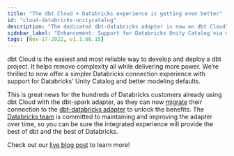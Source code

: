 ```yaml
---
title: "The dbt Cloud + Databricks experience is getting even better"
id: "cloud-databricks-unitycatalog"
description: "The dedicated dbt-databricks adapter is now on dbt Cloud"
sidebar_label: "Enhancement: Support for Databricks Unity Catalog via dbt-databricks"
tags: [Nov-17-2022, v1.1.66.15]
---
```


dbt Cloud is the easiest and most reliable way to develop and deploy a dbt project. It helps remove complexity all while delivering more power. We’re thrilled to now offer a simpler Databricks connection experience with support for Databricks’ Unity Catalog and better modeling defaults.

This is great news for the hundreds of Databricks customers already using dbt Cloud with the dbt-spark adapter, as they can now [migrate](https://docs.getdbt.com/guides/migration/tools/migrating-from-spark-to-databricks#migration) their connection to the [dbt-databricks adapter](https://docs.getdbt.com/reference/warehouse-setups/databricks-setup) to unlock the benefits. The [Databricks team](https://www.databricks.com/blog/2022/11/17/introducing-native-high-performance-integration-dbt-cloud.html) is committed to maintaining and improving the adapter over time, so you can be sure the integrated experience will provide the best of dbt and the best of Databricks.

Check out our [live blog post](https://www.getdbt.com/blog/dbt-cloud-databricks-experience/) to learn more!
